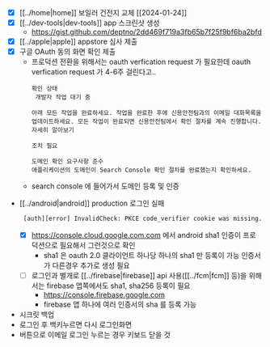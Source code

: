 - [X] [[../home|home]] 보일러 건전지 교체 [[2024-01-24]]
- [X] [[../dev-tools|dev-tools]] app 스크린샷 생성
  - https://gist.github.com/deptno/2dd469f719a3fb65b7f25f9bf6ba2bfd
- [X] [[../apple|apple]] appstore 심사 제출
- [X] 구글 OAuth 동의 화면 확인 제출
  - 프로덕션 전환을 위해서는 oauth verfication request 가 필요한데 oauth verfication request 가 4-6주 걸린다고..
    ``` 
    확인 상태
     개발자 작업 대기 중

    아래 모든 작업을 완료하세요. 작업을 완료한 후에 신용안전팀과의 이메일 대화목록을 업데이트하세요. 모든 작업이 완료되면 신용안전팀에서 확인 절차를 계속 진행합니다. 자세히 알아보기 

    조치 필요

    도메인 확인 요구사항 준수
    애플리케이션의 도메인이 Search Console 확인 절차를 완료했는지 확인하세요. 
    ```
  - search console 에 들어가서 도메인 등록 및 인증
- [[../android|android]] production 로그인 실패
  ```sh 
   [auth][error] InvalidCheck: PKCE code_verifier cookie was missing. .Read more at https://errors.authjs.dev#invalidcheck
  ```
  - [X] https://console.cloud.google.com.com 에서 android sha1 인증이 프로덕션으로 필요해서 그런것으로 확인
    - sha1 은 oauth 2.0 클라이언트 하나당 하나의 sha1 만 등록이 가능 인증서가 다른경우 추가로 생성 필요
  - [ ] 로그인과 별개로 [[../firebase|firebase]] api 사용([[../fcm|fcm]] 등)을 위해서는 firebase 앱쪽에서도 sha1, sha256 등록이 필요
    + https://console.firebase.google.com
    - firebase 앱 하나에 여러 인증서의 sha 를 등록 가능

- 시크릿 백업
- 로그인 후 백키누르면 다시 로그인화면
- 버튼으로 이메일 로그인 누르는 경우 키보드 닫을 것
